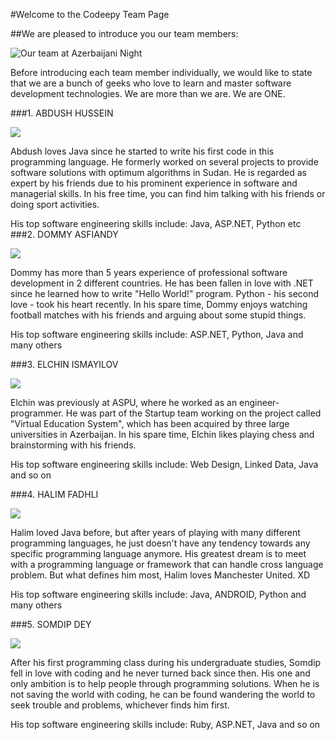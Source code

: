 #Welcome to the Codeepy Team Page


##We are pleased to introduce you our team members: 

![Our team at Azerbaijani Night](http://i.imgur.com/FOOFgOy.jpg)

Before introducing each team member individually, we would like to state that we are a bunch of geeks who love to learn and master software development technologies. We are more than we are. We are ONE.


###1. ABDUSH HUSSEIN


![](https://media.licdn.com/media/p/8/000/1d4/09a/009fbf8.jpg)

Abdush loves Java since he started to write his first code in this programming language. He formerly worked on several projects to provide software solutions with optimum algorithms in Sudan. He is regarded as expert by his friends due to his prominent experience in software and managerial skills. In his free time, you can find him talking with his friends or doing sport activities. 

His top software engineering skills include: 
Java, ASP.NET, Python etc  
###2. DOMMY ASFIANDY

![](http://www.codeepy.com/static/images/team/dommy.png)

Dommy has more than 5 years experience of professional software development in 2 different countries. He has been fallen in love with .NET since he learned how to write "Hello World!" program. Python - his second love - took his heart recently. In his spare time, Dommy enjoys watching football matches with his friends and arguing about some stupid things.

His top software engineering skills include: 
ASP.NET, Python, Java and many others

###3. ELCHIN ISMAYILOV 

![](https://media.licdn.com/mpr/mpr/shrink_200_200/p/4/005/09d/2a7/3ceaf04.jpg)

Elchin was previously at ASPU, where he worked as an engineer-programmer. He was part of the Startup team working on the project called "Virtual Education System", which has been acquired by three large universities in Azerbaijan. In his spare time, Elchin likes playing chess and brainstorming with his friends.

His top software engineering skills include: 
Web Design, Linked Data, Java and so on

###4. HALIM FADHLI 

![](https://media.licdn.com/media/p/5/005/01f/2cd/1295ac6.jpg)

Halim loved Java before, but after years of playing with many different programming languages, he just doesn't have any tendency towards any specific programming language anymore. His greatest dream is to meet with a programming language or framework that can handle cross language problem. But what defines him most, Halim loves Manchester United. XD

His top software engineering skills include: 
Java, ANDROID, Python and many others

###5. SOMDIP DEY

![](http://www.codeepy.com/static/images/team/somdip.jpg)

After his first programming class during his undergraduate studies, Somdip fell in love with coding and he never turned back since then. His one and only ambition is to help people through programming solutions. When he is not saving the world with coding, he can be found wandering the world to seek trouble and problems, whichever finds him first.

His top software engineering skills include: 
Ruby, ASP.NET, Java and so on
